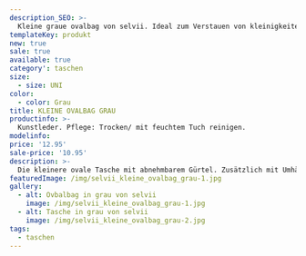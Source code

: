 ```yaml
---
description_SEO: >-
  Kleine graue ovalbag von selvii. Ideal zum Verstauen von kleinigkeiten, schick und handlich!
templateKey: produkt
new: true
sale: true
available: true
category': taschen
size:
  - size: UNI
color:
  - color: Grau
title: KLEINE OVALBAG GRAU
productinfo: >-
  Kunstleder. Pflege: Trocken/ mit feuchtem Tuch reinigen.
modelinfo: 
price: '12.95'
sale-price: '10.95'
description: >-
  Die kleinere ovale Tasche mit abnehmbarem Gürtel. Zusätzlich mit Umhängekette/-gurt. Farbe grau.
featuredImage: /img/selvii_kleine_ovalbag_grau-1.jpg
gallery:
  - alt: Ovbalbag in grau von selvii
    image: /img/selvii_kleine_ovalbag_grau-1.jpg
  - alt: Tasche in grau von selvii 
    image: /img/selvii_kleine_ovalbag_grau-2.jpg
tags:
  - taschen
---
```


